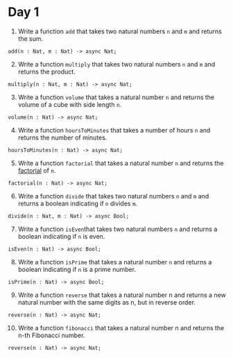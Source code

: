 # Day 1
1. Write a function `add` that takes two natural numbers `n` and `m` and returns the sum.
```motoko
add(n : Nat, m : Nat) -> async Nat;
```
2. Write a function `multiply` that takes two natural numbers `n` and `m`  and returns the product.
```motoko
multiply(n : Nat, m : Nat) -> async Nat;
```
3. Write a function `volume` that takes a natural number `n` and returns the volume of a cube with side length `n`.
```motoko
volume(n : Nat) -> async Nat;
```
4. Write a function `hoursToMinutes` that takes a number of hours `n` and returns the number of minutes.
```motoko
hoursToMinutes(n : Nat) -> async Nat;
```
5. Write a function `factorial` that takes a natural number `n` and returns the [factorial](https://www.mathsisfun.com/numbers/factorial.html) of `n`.
```motoko
factorial(n : Nat) -> async Nat;
```
6. Write a function `divide` that takes two natural numbers `n` and `m` and returns a boolean indicating if `n` divides `m`.
```motoko
divide(n : Nat, m : Nat) -> async Bool;
```
7. Write a function `isEven`that takes two natural numbers `n` and returns a boolean indicating if `n` is even.
```motoko
isEven(n : Nat) -> async Bool;
```
8. Write a function `isPrime` that takes a natural number `n` and returns a boolean indicating if `n` is a prime number.
```motoko
isPrime(n : Nat) -> async Bool;
```
9. Write a function `reverse` that takes a natural number n and returns a new natural number with the same digits as n, but in reverse order.
```motoko
reverse(n : Nat) -> async Nat;
```
10. Write a function `fibonacci` that takes a natural number n and returns the n-th Fibonacci number.
```motoko
reverse(n : Nat) -> async Nat;
```